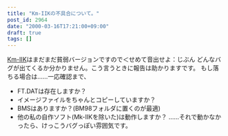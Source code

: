 ```yaml
---
title: "Km-IIKの不具合について。"
post_id: 2964
date: "2000-03-16T17:21:00+09:00"
draft: true
tags: []
---
```



[Km-IIK](https://danmaq.com/km-iik)はまだまだ貧弱バージョンですので＜せめて音出せよ：じぶん どんなバグが出てくるか分かりません。こう言うときに報告は助かりますです。 もし落ちる場合は……一応確認まで、

  * FT.DATは存在しますか？
  * イメージファイルをちゃんとコピーしていますか？
  * BMSはありますか？(BM98フォルダに置くのが最適)
  * 他の私の自作ソフト(Mk-IIKを除いた)は動作しますか？
……それで動かなかったら、けっこうバグっぽい雰囲気です。
